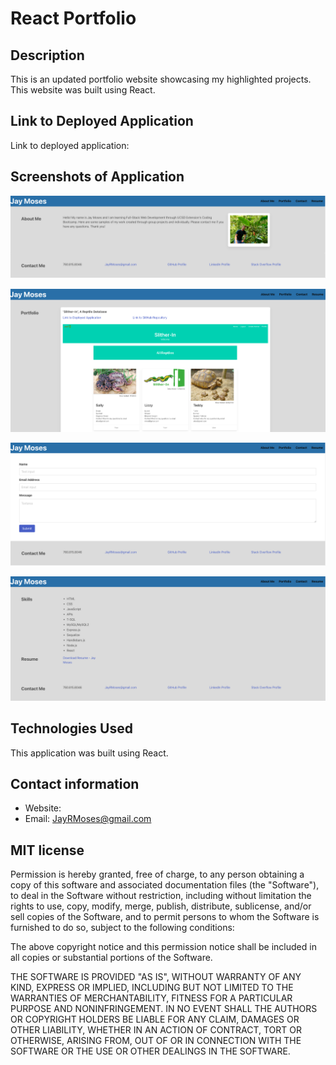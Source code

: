# React Portfolio


## Description

This is an updated portfolio website showcasing my highlighted projects. This website was built using React.


## Link to Deployed Application

Link to deployed application:


## Screenshots of Application

![image](./src/public/react-portfolio-01.png)

![image](./src/public/react-portfolio-02.png)

![image](./src/public/react-portfolio-03.png)

![image](./src/public/react-portfolio-04.png)


## Technologies Used

This application was built using React.


## Contact information

* Website: 
* Email: JayRMoses@gmail.com


## MIT license

Permission is hereby granted, free of charge, to any person obtaining a copy
of this software and associated documentation files (the "Software"), to deal
in the Software without restriction, including without limitation the rights
to use, copy, modify, merge, publish, distribute, sublicense, and/or sell
copies of the Software, and to permit persons to whom the Software is
furnished to do so, subject to the following conditions:

The above copyright notice and this permission notice shall be included in all
copies or substantial portions of the Software.

THE SOFTWARE IS PROVIDED "AS IS", WITHOUT WARRANTY OF ANY KIND, EXPRESS OR
IMPLIED, INCLUDING BUT NOT LIMITED TO THE WARRANTIES OF MERCHANTABILITY,
FITNESS FOR A PARTICULAR PURPOSE AND NONINFRINGEMENT. IN NO EVENT SHALL THE
AUTHORS OR COPYRIGHT HOLDERS BE LIABLE FOR ANY CLAIM, DAMAGES OR OTHER
LIABILITY, WHETHER IN AN ACTION OF CONTRACT, TORT OR OTHERWISE, ARISING FROM,
OUT OF OR IN CONNECTION WITH THE SOFTWARE OR THE USE OR OTHER DEALINGS IN THE
SOFTWARE.





